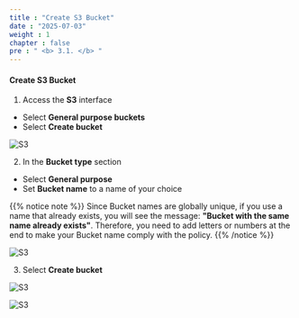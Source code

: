 ```yaml
---
title : "Create S3 Bucket"
date : "2025-07-03"
weight : 1
chapter : false
pre : " <b> 3.1. </b> "
---
```


#### Create S3 Bucket
1. Access the **S3** interface
- Select **General purpose buckets**
- Select **Create bucket**

![S3](/images/3.S3/S3-(1).png)

2. In the **Bucket type** section
- Select **General purpose**
- Set **Bucket name** to a name of your choice

{{% notice note %}}
Since Bucket names are globally unique, if you use a name that already exists, you will see the message: **"Bucket with the same name already exists"**. Therefore, you need to add letters or numbers at the end to make your Bucket name comply with the policy.
{{% /notice %}}

![S3](/images/3.S3/S3-(2).png)

3. Select **Create bucket**

![S3](/images/3.S3/S3-(3).png)

![S3](/images/3.S3/S3-(4).png)